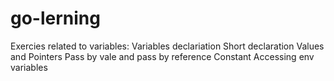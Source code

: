 # go-lerning
Exercies related to variables:
Variables declariation 
Short declaration 
Values and Pointers
Pass by vale and pass by reference
Constant
Accessing env variables


